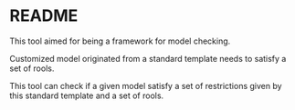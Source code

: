 # README

This tool aimed for being a framework for model checking.

Customized model originated from a standard template needs to satisfy a set of rools.

This tool can check if a given model satisfy a set of restrictions given by this standard template and a set of rools.
